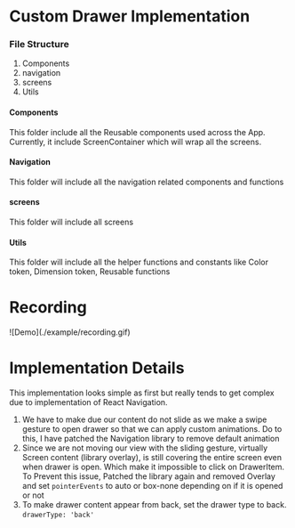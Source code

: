<h1>Custom Drawer Implementation</h1>

<h3>File Structure</h3>
<ol>
<li>Components</li>
<li>navigation</li>
<li>screens</li>
<li>Utils</li>
</ol>

<h4>Components</h4>
This folder include all the Reusable components used across the App. Currently, it include ScreenContainer which will wrap all the screens. 


<h4>Navigation</h4>
This folder will include all the navigation related components and functions

<h4>screens</h4>
This folder will include all screens


<h4>Utils</h4>
This folder will include all the helper functions and constants like Color token, Dimension token, Reusable functions


<h1>Recording</h1>
![Demo](./example/recording.gif)

<h1>Implementation Details</h1>
This implementation looks simple as first but really tends to get complex due to implementation of React Navigation.  
<ol>
    <li>We have to make due our content do not slide as we make a swipe gesture to open drawer so that we can apply custom animations. Do to this, I have patched the Navigation library to remove default animation
    </li>
     <li>Since we are not moving our view with the sliding gesture, virtually Screen content (library overlay), is still covering the entire screen even when drawer is open. Which make it impossible to click on DrawerItem. <br> To Prevent this issue, Patched the library again and removed Overlay and set <code>pointerEvents</code> to auto or box-none depending on if it is opened or not
    </li>
    <li>To make drawer content appear from back, set the drawer type to back. <code>drawerType: 'back'</code>
    </li>
</ol>
